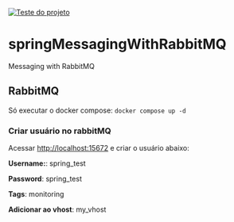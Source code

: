 [![Teste do projeto](https://github.com/danielso2007/springMessagingWithRabbitMQ/actions/workflows/maven-publish.yml/badge.svg)](https://github.com/danielso2007/springMessagingWithRabbitMQ/actions/workflows/maven-publish.yml)

# springMessagingWithRabbitMQ
Messaging with RabbitMQ

## RabbitMQ

Só executar o docker compose: `docker compose up -d`


### Criar usuário no rabbitMQ

Acessar [http://localhost:15672](http://localhost:15672) e criar o usuário abaixo:

**Username:**: spring_test

**Password**: spring_test

**Tags**: monitoring

**Adicionar ao vhost**: my_vhost
